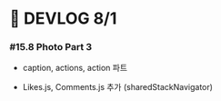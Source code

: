 # 🌴 DEVLOG 8/1

### #15.8 Photo Part 3

- caption, actions, action 파트 

- Likes.js, Comments.js 추가 (sharedStackNavigator)

